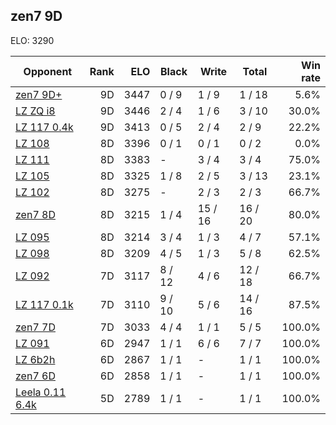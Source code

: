 ## zen7 9D ##

ELO: 3290

Opponent | Rank | ELO | Black | Write | Total | Win rate
---------|-----:|----:|-------|-------|-------|-------:
[zen7 9D+](zen7%209D+.md) | 9D | 3447 | 0 / 9 | 1 / 9 | 1 / 18 | 5.6%
[LZ ZQ i8](LZ%20ZQ%20i8.md) | 9D | 3446 | 2 / 4 | 1 / 6 | 3 / 10 | 30.0%
[LZ 117 0.4k](LZ%20117%200.4k.md) | 9D | 3413 | 0 / 5 | 2 / 4 | 2 / 9 | 22.2%
[LZ 108](LZ%20108.md) | 8D | 3396 | 0 / 1 | 0 / 1 | 0 / 2 | 0.0%
[LZ 111](LZ%20111.md) | 8D | 3383 | - | 3 / 4 | 3 / 4 | 75.0%
[LZ 105](LZ%20105.md) | 8D | 3325 | 1 / 8 | 2 / 5 | 3 / 13 | 23.1%
[LZ 102](LZ%20102.md) | 8D | 3275 | - | 2 / 3 | 2 / 3 | 66.7%
[zen7 8D](zen7%208D.md) | 8D | 3215 | 1 / 4 | 15 / 16 | 16 / 20 | 80.0%
[LZ 095](LZ%20095.md) | 8D | 3214 | 3 / 4 | 1 / 3 | 4 / 7 | 57.1%
[LZ 098](LZ%20098.md) | 8D | 3209 | 4 / 5 | 1 / 3 | 5 / 8 | 62.5%
[LZ 092](LZ%20092.md) | 7D | 3117 | 8 / 12 | 4 / 6 | 12 / 18 | 66.7%
[LZ 117 0.1k](LZ%20117%200.1k.md) | 7D | 3110 | 9 / 10 | 5 / 6 | 14 / 16 | 87.5%
[zen7 7D](zen7%207D.md) | 7D | 3033 | 4 / 4 | 1 / 1 | 5 / 5 | 100.0%
[LZ 091](LZ%20091.md) | 6D | 2947 | 1 / 1 | 6 / 6 | 7 / 7 | 100.0%
[LZ 6b2h](LZ%206b2h.md) | 6D | 2867 | 1 / 1 | - | 1 / 1 | 100.0%
[zen7 6D](zen7%206D.md) | 6D | 2858 | 1 / 1 | - | 1 / 1 | 100.0%
[Leela 0.11 6.4k](Leela%200.11%206.4k.md) | 5D | 2789 | 1 / 1 | - | 1 / 1 | 100.0%
